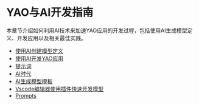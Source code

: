 # YAO与AI开发指南

本章节介绍如何利用AI技术来加速YAO应用的开发过程，包括使用AI生成模型定义、开发应用以及相关最佳实践。

<!-- links begin -->

- [使用AI创建模型定义](使用AI创建模型定义.md)
- [使用AI开发YAO应用](使用AI开发YAO应用.md)
- [提示词](提示词.md)
- [AI时代](AI时代.md)
- [AI生成模型模板](AI生成模型模板.md)
- [Vscode编辑器使用插件快速开发模型](Vscode编辑器使用插件快速开发模型.md)
- [Prompts](Prompts/index)
<!-- links end -->
